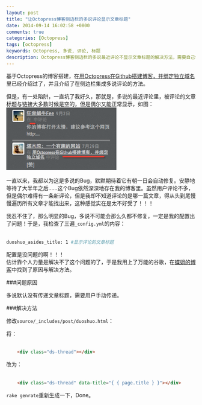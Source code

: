 ```yaml
---
layout: post
title: "让Octopress博客侧边栏的多说评论显示文章标题"
date: 2014-09-14 16:02:58 +0800
comments: true
categories: [Octopress]
tags: [octopress]
keywords: Octopress, 多说, 评论, 标题
description: Octopress博客侧边栏的多说最近评论不显示文章标题的解决方法，需要自己传标题参数。
---
```


基于Octopress的博客搭建，在[用Octopress在Github搭建博客，并绑定独立域名](/blog/2013/11/27/create-blog-in-github-page-using-octopress-and-binding-domain/)里已经介绍过了，并且介绍了在侧边栏集成多说评论的方法。

但是，有一处陷阱，一直坑了我好久，那就是，多说的最近评论里，被评论的文章标题与链接大多数时候是空的，但是偶尔又能正常显示，如图：  
![多说最近评论](/images/2014/09/recent_comment_title.png)

<!--more-->

一直以来，我都以为这是多说的Bug，默默期待着它有朝一日会自动修复。安静地等待了大半年之后……这个Bug依然深深地存在我的博客里。虽然用户评论不多，但是偶尔难得有一条新评论，但是我却不知道评论的是哪一篇文章，得从头到尾慢慢遍历所有文章才能找出来，这种感觉实在是太不好受了！！！

我忍不住了，那么明显的Bug，多说不可能会那么久都不修复，一定是我的配置出了问题！于是，我检查了三遍`_config.yml`的内容：

``` bash

duoshuo_asides_title: 1 #显示评论的文章标题

```

配置是没问题的啊！！！  
估计靠个人力量是解决不了这个问题的了，于是我用上了万能的谷歌，在[蝶姐的博客](http://yrzhll.com/blog/2012/12/12/comment/)中找到了原因与解决方法。

###问题原因

多说默认没有传递文章标题，需要用户手动传递。

###解决方法

修改`source/_includes/post/duoshuo.html`：

将：
``` html

	<div class="ds-thread"></div>

```

改为：

``` html

	<div class="ds-thread" data-title="{ { page.title } }"></div>

```

`rake genrate`重新生成一下，Done。  

